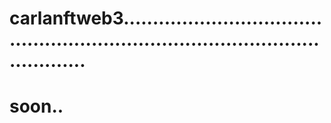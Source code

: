 # carlanftweb3....................................................................................................
# soon..
